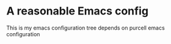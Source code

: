 # A reasonable Emacs config

This is my emacs configuration tree depends on purcell emacs configuration
